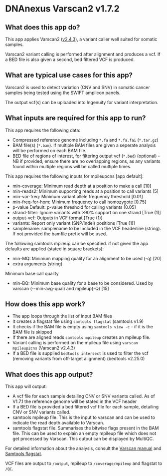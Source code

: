 # DNAnexus Varscan2 v1.7.2
## What does this app do?
This app applies Varscan2 ([v2.4.3](https://dkoboldt.github.io/varscan/)), a variant caller well suited for somatic samples.

Varscan2 variant calling is performed after alignment and produces a vcf. If a BED file is also given a second, bed filtered VCF is produced.

## What are typical use cases for this app?
Varscan2 is used to detect variation (CNV and SNV) in somatic cancer samples being tested using the SWIFT amplicon panels. 

The output vcf(s) can be uploaded into Ingenuity for variant interpretation.

## What inputs are required for this app to run?
This app requires the following data:
- Compressed reference genome including `*.fa` and `*.fa.fai` (`*.tar.gz`)
- BAM file(s) (`*.bam`). If multiple BAM files are given a seperate analysis will be performed on each BAM file.
- BED file of regions of interest, for filtering output vcf (`*.bed`) (optional) - NB if provided, ensure there are no overlapping regions, as any variants found within multiple regions will be called multiple times.

This app requires the following inputs for mpileupcns [app default]:
-	min-coverage: Minimum read depth at a position to make a call [10]
-	min-reads2: Minimum supporting reads at a position to call variants [5]
-	min-var-freq: Minimum variant allele frequency threshold [0.01]
-	min-freq-for-hom: Minimum frequency to call homozygote [0.75]
-	p-value	Default: p-value threshold for calling variants [0.05]
-	strand-filter: Ignore variants with >90% support on one strand [True (1)]
-	output-vcf: Outputs in VCF format [True (1)]
-	variants: Report only variant (SNP/indel) positions [True (1)]
-	samplename: samplename to be included in the VCF headerline (string). If not provided the bamfile prefix will be used.

The following samtools mpileup can be specified. if not given the app defaults are applied (stated in square brackets):
-	min-MQ: Minimum mapping quality for an alignment to be used (-q) [20]
-   extra arguments (string)

Minimum base call quality
-	min-BQ: Minimum base quality for a base to be considered. Used by varscan (--min-avg-qual) and mpileup(-Q) [15]

## How does this app work?
- The app loops through the list of input BAM files
- It creates a flagstat file using `samtools flagstat` (samtools v1.9)
- It checks if the BAM file is empty using `samtools view -c` - if it is the BAM file is skipped 
- If there are aligned reads `samtools mpileup` creates an mpileup file.
- Variant calling is performed on the mpileup file using `varscan mpileup2cns` (Varscan2 v2.4.3)
- If a BED file is supplied `bedtools intersect` is used to filter the vcf (removing variants from off-target alignment) (bedtools v2.25.0)


## What does this app output?
This app will output:
- A vcf file for each sample detailing CNV or SNV variants called. As of V1.7.1 the reference genome will be stated in the VCF header
- If a BED file is provided a bed filtered vcf file for each sample, detailing CNV or SNV variants called.
- samtools mpileup file. This is the input to varscan and can be used to indicate the read depth available to Varscan.
- samtools flagstat file. Summarises the bitwise flags present in the BAM file. This can be used to explain an empty mpileup file which does not get processed by Varscan. This output can be displayed by MultiQC.

For detailed information about the analysis, consult the [Varscan manual](https://dkoboldt.github.io/varscan/using-varscan.html) and [Samtools flagstat](http://www.htslib.org/doc/samtools.html).

VCF files are output to `/output`, mpileup to `/coverage/mpileup` and flagstat to `/QC`.

